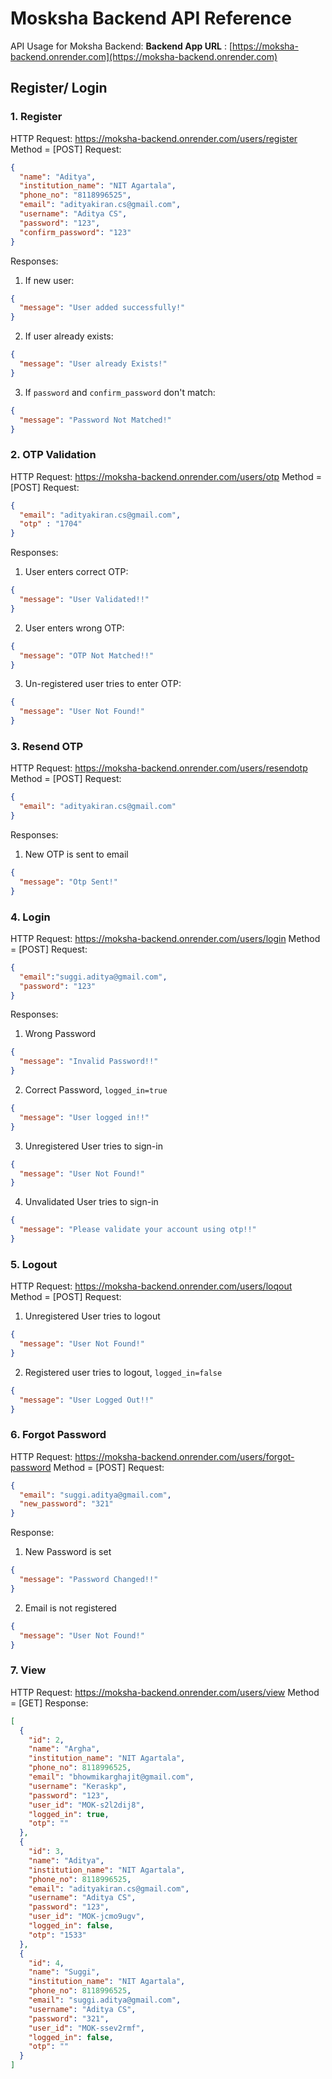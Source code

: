 # Mosksha Backend API Reference
API Usage for Moksha Backend:
**Backend App URL** : [https://moksha-backend.onrender.com](https://moksha-backend.onrender.com)

## Register/ Login  
### 1. Register 
HTTP Request: https://moksha-backend.onrender.com/users/register 
Method = [POST] 
Request:
```json
{
  "name": "Aditya",
  "institution_name": "NIT Agartala",
  "phone_no": "8118996525",
  "email": "adityakiran.cs@gmail.com",
  "username": "Aditya CS",
  "password": "123",
  "confirm_password": "123"
}
```
Responses:
1. If new user:
```json
{
  "message": "User added successfully!"
}
```
2. If user already exists:
```json
{
  "message": "User already Exists!"
}
```

3.  If `password` and `confirm_password` don't match:
```json
{
  "message": "Password Not Matched!"
}
```
### 2. OTP Validation
HTTP Request: https://moksha-backend.onrender.com/users/otp 
Method = [POST] 
Request:
```json
{
  "email": "adityakiran.cs@gmail.com",
  "otp" : "1704"
}
```
Responses:
1.  User enters correct OTP:
```json
{
  "message": "User Validated!!"
}
```
2. User enters wrong OTP:
```json
{
  "message": "OTP Not Matched!!"
}
```
3. Un-registered user tries to enter OTP:
```json
{
  "message": "User Not Found!"
}
```
### 3. Resend OTP
HTTP Request: https://moksha-backend.onrender.com/users/resendotp 
Method = [POST] 
Request:
```json
{
  "email": "adityakiran.cs@gmail.com"
}
```
Responses:
1. New OTP is sent to email
```json
{
  "message": "Otp Sent!"
}
```
### 4. Login
HTTP Request: https://moksha-backend.onrender.com/users/login
Method = [POST] 
Request:
```json
{
  "email":"suggi.aditya@gmail.com",
  "password": "123"
}
```
Responses:
1. Wrong Password
```json
{
  "message": "Invalid Password!!"
}
```
2. Correct Password, `logged_in=true`
```json
{
  "message": "User logged in!!"
}
```
3. Unregistered User tries to sign-in
```json
{
  "message": "User Not Found!"
}
```
4. Unvalidated User tries to sign-in
```json
{
  "message": "Please validate your account using otp!!"
}
```
### 5. Logout
HTTP Request: https://moksha-backend.onrender.com/users/loqout
Method = [POST] 
Request:
1. Unregistered User tries to logout
```json
{
  "message": "User Not Found!"
}
```
2. Registered user tries to logout, `logged_in=false`
```json
{
  "message": "User Logged Out!!"
}
```
### 6. Forgot Password
HTTP Request: https://moksha-backend.onrender.com/users/forgot-password
Method = [POST] 
Request:
```json
{
  "email": "suggi.aditya@gmail.com",
  "new_password": "321"
}
```
Response:
1. New Password is set
```json
{
  "message": "Password Changed!!"
}
```
2. Email is not registered
```json
{
  "message": "User Not Found!"
}
```

### 7. View
HTTP Request: https://moksha-backend.onrender.com/users/view
Method = [GET] 
Response:
```json
[
  {
    "id": 2,
    "name": "Argha",
    "institution_name": "NIT Agartala",
    "phone_no": 8118996525,
    "email": "bhowmikarghajit@gmail.com",
    "username": "Keraskp",
    "password": "123",
    "user_id": "MOK-s2l2dij8",
    "logged_in": true,
    "otp": ""
  },
  {
    "id": 3,
    "name": "Aditya",
    "institution_name": "NIT Agartala",
    "phone_no": 8118996525,
    "email": "adityakiran.cs@gmail.com",
    "username": "Aditya CS",
    "password": "123",
    "user_id": "MOK-jcmo9ugv",
    "logged_in": false,
    "otp": "1533"
  },
  {
    "id": 4,
    "name": "Suggi",
    "institution_name": "NIT Agartala",
    "phone_no": 8118996525,
    "email": "suggi.aditya@gmail.com",
    "username": "Aditya CS",
    "password": "321",
    "user_id": "MOK-ssev2rmf",
    "logged_in": false,
    "otp": ""
  }
]
```
